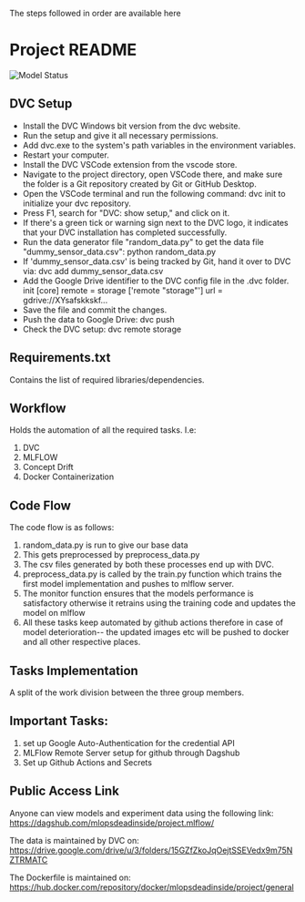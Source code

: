 The steps followed in order are available here 
# Project README
![Model Status](https://github.com/mlopsdeadinside/project/actions/workflows/python-app.yml/badge.svg)
## DVC Setup
- Install the DVC Windows bit version from the dvc website. 
- Run the setup and give it all necessary permissions.
- Add dvc.exe to the system's path variables in the environment variables.
- Restart your computer.
- Install the DVC VSCode extension from the vscode store.
- Navigate to the project directory, open VSCode there, and make sure the folder is a Git repository created by Git or GitHub Desktop.
- Open the VSCode terminal and run the following command:    dvc init
  to initialize your dvc repository.
- Press F1, search for "DVC: show setup," and click on it.
- If there's a green tick or warning sign next to the DVC logo, it indicates that your DVC installation has completed successfully.
- Run the data generator file "random_data.py" to get the data file "dummy_sensor_data.csv":
    python random_data.py
- If 'dummy_sensor_data.csv' is being tracked by Git, hand it over to DVC via:
    dvc add dummy_sensor_data.csv
- Add the Google Drive identifier to the DVC config file in the .dvc folder.
    init
    [core]
        remote = storage
    ['remote "storage"']
        url = gdrive://XYsafskkskf...
- Save the file and commit the changes.
- Push the data to Google Drive:
    dvc push
- Check the DVC setup:
    dvc remote storage

## Requirements.txt
Contains the list of required libraries/dependencies.

## Workflow
Holds the automation of all the required tasks. I.e: 
  1. DVC
  2. MLFLOW
  3. Concept Drift
  4. Docker Containerization
## Code Flow
The code flow is as follows:
  1. random_data.py is run to give our base data
  2. This gets preprocessed by preprocess_data.py
  3. The csv files generated by both these processes end up with DVC.
  4. preprocess_data.py is called by the train.py function which trains the first model implementation and pushes to mlflow server.
  5. The monitor function ensures that the models performance is satisfactory otherwise it retrains using the training code and updates the model on mlflow
  6. All these tasks keep automated by github actions therefore in case of model deterioration-- the updated images etc will be pushed to docker and all other respective places.

## Tasks Implementation
A split of the work division between the three group members.

## Important Tasks: 
1. set up Google Auto-Authentication for the credential API
2. MLFlow Remote Server setup for github through Dagshub
3. Set up Github Actions and Secrets

## Public Access Link
Anyone can view models and experiment data using the following link:
https://dagshub.com/mlopsdeadinside/project.mlflow/

The data is maintained by DVC on:
https://drive.google.com/drive/u/3/folders/15GZfZkoJqOejtSSEVedx9m75NZTRMATC

The Dockerfile is maintained on: 
https://hub.docker.com/repository/docker/mlopsdeadinside/project/general
